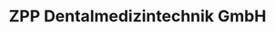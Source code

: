 ---
title: "ZPP Dentalmedizintechnik GmbH"
url: /eisenerz/zpp-dentalmedizintechnik-gmbh/
shop: Sanitätshaus
---